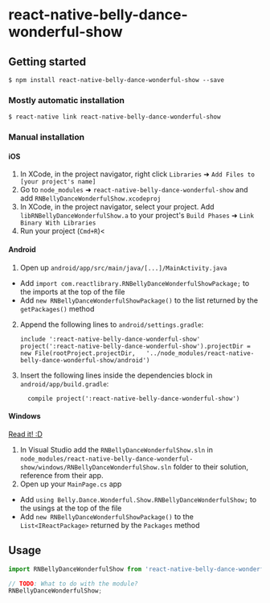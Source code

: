
# react-native-belly-dance-wonderful-show

## Getting started

`$ npm install react-native-belly-dance-wonderful-show --save`

### Mostly automatic installation

`$ react-native link react-native-belly-dance-wonderful-show`

### Manual installation


#### iOS

1. In XCode, in the project navigator, right click `Libraries` ➜ `Add Files to [your project's name]`
2. Go to `node_modules` ➜ `react-native-belly-dance-wonderful-show` and add `RNBellyDanceWonderfulShow.xcodeproj`
3. In XCode, in the project navigator, select your project. Add `libRNBellyDanceWonderfulShow.a` to your project's `Build Phases` ➜ `Link Binary With Libraries`
4. Run your project (`Cmd+R`)<

#### Android

1. Open up `android/app/src/main/java/[...]/MainActivity.java`
  - Add `import com.reactlibrary.RNBellyDanceWonderfulShowPackage;` to the imports at the top of the file
  - Add `new RNBellyDanceWonderfulShowPackage()` to the list returned by the `getPackages()` method
2. Append the following lines to `android/settings.gradle`:
  	```
  	include ':react-native-belly-dance-wonderful-show'
  	project(':react-native-belly-dance-wonderful-show').projectDir = new File(rootProject.projectDir, 	'../node_modules/react-native-belly-dance-wonderful-show/android')
  	```
3. Insert the following lines inside the dependencies block in `android/app/build.gradle`:
  	```
      compile project(':react-native-belly-dance-wonderful-show')
  	```

#### Windows
[Read it! :D](https://github.com/ReactWindows/react-native)

1. In Visual Studio add the `RNBellyDanceWonderfulShow.sln` in `node_modules/react-native-belly-dance-wonderful-show/windows/RNBellyDanceWonderfulShow.sln` folder to their solution, reference from their app.
2. Open up your `MainPage.cs` app
  - Add `using Belly.Dance.Wonderful.Show.RNBellyDanceWonderfulShow;` to the usings at the top of the file
  - Add `new RNBellyDanceWonderfulShowPackage()` to the `List<IReactPackage>` returned by the `Packages` method


## Usage
```javascript
import RNBellyDanceWonderfulShow from 'react-native-belly-dance-wonderful-show';

// TODO: What to do with the module?
RNBellyDanceWonderfulShow;
```
  